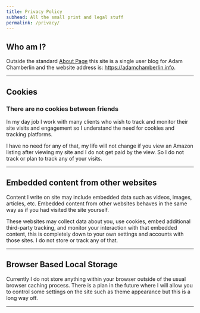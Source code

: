 ```yaml
---
title: Privacy Policy
subhead: All the small print and legal stuff
permalink: /privacy/
---
```


## Who am I?

Outside the standard [About Page](https://adamchamberlin.info/about/) this site is a single user blog for Adam Chamberlin and the website address is: https://adamchamberlin.info.

---

## Cookies

### There are no cookies between friends

In my day job I work with many clients who wish to track and monitor their site visits and engagement so I understand the need for cookies and tracking platforms.

I have no need for any of that, my life will not change if you view an Amazon listing after viewing my site and I do not get paid by the view. So I do not track or plan to track any of your visits.

---

## Embedded content from other websites

Content I write on site may include embedded data such as videos, images, articles, etc. Embedded content from other websites behaves in the same way as if you had visited the site yourself.

These websites may collect data about you, use cookies, embed additional third-party tracking, and monitor your interaction with that embedded content, this is completely down to your own settings and accounts with those sites. I do not store or track any of that.

---

## Browser Based Local Storage

Currently I do not store anything within your browser outside of the usual browser caching process. There is a plan in the future where I will allow you to control some settings on the site such as theme appearance but this is a long way off.

---
